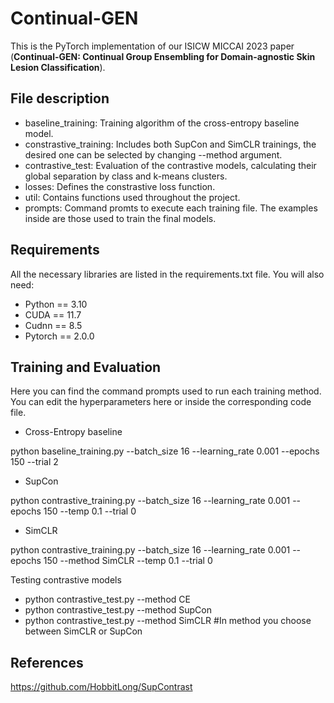 # Continual-GEN
This is the PyTorch implementation of our ISICW MICCAI 2023 paper (**Continual-GEN: Continual Group Ensembling for Domain-agnostic Skin Lesion Classification**).

## File description
- baseline_training: Training algorithm of the cross-entropy baseline model.
- constrastive_training: Includes both SupCon and SimCLR trainings, the desired one can be selected by changing --method argument.
- contrastive_test: Evaluation of the contrastive models, calculating their global separation by class and k-means clusters.
- losses: Defines the constrastive loss function.
- util: Contains functions used throughout the project.
- prompts: Command promts to execute each training file. The examples inside are those used to train the final models.

## Requirements
All the necessary libraries are listed in the requirements.txt file. You will also need:
- Python == 3.10
- CUDA == 11.7
- Cudnn == 8.5
- Pytorch == 2.0.0

## Training and Evaluation
Here you can find the command prompts used to run each training method. You can edit the hyperparameters here or inside the corresponding code file.

- Cross-Entropy baseline
  
python baseline_training.py --batch_size 16 --learning_rate 0.001 --epochs 150 --trial 2
- SupCon

python contrastive_training.py --batch_size 16 --learning_rate 0.001 --epochs 150 --temp 0.1 --trial 0
- SimCLR

python contrastive_training.py --batch_size 16 --learning_rate 0.001 --epochs 150 --method SimCLR --temp 0.1 --trial 0

Testing contrastive models
- python contrastive_test.py --method CE
- python contrastive_test.py --method SupCon
- python contrastive_test.py --method SimCLR
#In method you choose between SimCLR or SupCon

## References
https://github.com/HobbitLong/SupContrast
